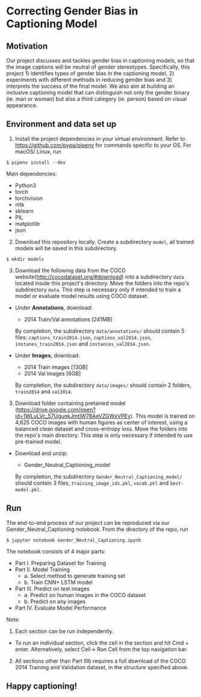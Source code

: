 # Correcting Gender Bias in Captioning Model

## Motivation
Our project discusses and tackles gender bias in captioning models, so that the image captions will be neutral of gender stereotypes. Specifically, this project 1) identifies types of gender bias in the captioning model, 2) experiments with different methods in reducing gender bias and 3) interprets the success of the final model. We also aim at building an inclusive captioning model that can distinguish not only the gender binary (ie. man or woman) but also a third category (ie. person) based on visual appearance.

## Environment and data set up
1. Install the project dependencies in your virtual environment. Refer to https://github.com/pypa/pipenv for commands specific to your OS. For macOS/ Linux, run
```
$ pipenv install --dev
```
Main dependencies:
- Python3
- torch
- torchvision
- nltk
- sklearn
- PIL
- matplotlib
- json

2. Download this repository locally. Create a subdirectory `model`, all trained models will be saved in this subdirectory.
```
$ mkdir models
```
3. Download the following data from the COCO website(http://cocodataset.org/#download) into a subdirectory `data` located inside this project's directory. Move the folders into the repo's subdirectory `data`. This step is necessary only if intended to train a model or evaluate model results using COCO dataset.

- Under **Annotations**, download:
  - 2014 Train/Val annotations [241MB]
  
  By completion, the subdirectory `data/annotations/` should contain 5 files: `captions_train2014.json`, `captions_val2014.json`, `instanes_train2014.json` and `instances_val2014.json`.

- Under **Images**, download:
  - 2014 Train images [13GB]
  - 2014 Val images [6GB]
  
  By completion, the subdirectory `data/images/` should contain 2 folders, `train2014` and `val2014`.

3. Download folder containing pretained model (https://drive.google.com/open?id=1WLuLVc_57UgunkJmtlW78AeVZGWxVPEy). This model is trained on 4,625 COCO images with human figures as center of interest, using a balanced clean dataset and cross-entropy loss. Move the folders into the repo's main directory. This step is only necessary if intended to use pre-trained model.

- Download and unzip:
  - Gender_Neutral_Captioning_model
  
  By completion, the subdirectory `Gender_Neutral_Captioning_model/` should contain 3 files, `training_image_ids.pkl`, `vocab.pkl` and `best-model.pkl`.

## Run
The end-to-end process of our project can be reproduced via our Gender_Neutral_Captioning notebook. From the directory of the repo, run
```
$ jupyter notebook Gender_Neutral_Captioning.ipynb
```
The notebook consists of 4 major parts:
- Part I. Preparing Dataset for Training
- Part II. Model Training
  - a. Select method to generate training set
  - b. Train CNN+ LSTM model
- Part III. Predict on test images
  - a. Predict on human images in the COCO dataset
  - b. Predict on any images
- Part IV. Evaluate Model Performance

Note:
1. Each section can be run independently.
- To run an individual section, click the cell in the section and hit Cmd + enter. Alternatively, select Cell-> Run Cell from the top navigation bar.

2. All sections other than Part IIIb requires a full download of the COCO 2014 Training and Validation dataset, in the structure specified above.

## Happy captioning!

